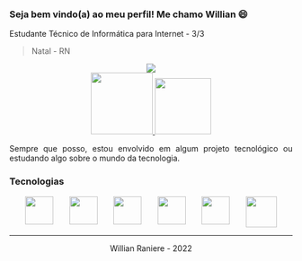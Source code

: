 ### Seja bem vindo(a) ao meu perfil! Me chamo Willian 😄
Estudante Técnico de Informática para Internet - 3/3
<blockquote>Natal - RN</blockquote>

<div style="text-align: center;">
    <img src="https://github-readme-stats.vercel.app/api?username=WillianSilva05&theme=radical&show_icons=true">
</div>

<div style="text-align: center;">
    <a href="https://www.instagram.com/willian_raniere/">
        <img src="https://img.shields.io/badge/Instagram-E4405F?style=for-the-badge&logo=instagram&logoColor=white" width="110px">
    </a>
    <a href="https://www.linkedin.com/in/willian-raniere/">
        <img src="https://img.shields.io/badge/LinkedIn-0077B5?style=for-the-badge&logo=linkedin&logoColor=white" width="100px">
    </a>
</div>

<p style="text-align: justify;">Sempre que posso, estou envolvido em algum projeto tecnológico ou estudando algo sobre o mundo da tecnologia.</p>

### Tecnologias

<div style="display: flex; justify-content: space-evenly">
    <img src="https://cdn-icons-png.flaticon.com/512/732/732212.png" width="50px">
    <img src="https://cdn-icons-png.flaticon.com/512/732/732190.png" width="50px">
    <img src="https://cdn.icon-icons.com/icons2/2415/PNG/512/javascript_original_logo_icon_146455.png" width="50px">
    <img src="https://cdn.icon-icons.com/icons2/2415/PNG/512/typescript_original_logo_icon_146317.png" width="50px">
    <img src="https://cdn.iconscout.com/icon/free/png-256/node-js-1174925.png" width="50px">
    <img src="https://upload.wikimedia.org/wikipedia/commons/thumb/a/a7/React-icon.svg/2300px-React-icon.svg.png" width="55px">
</div>

<hr>

<p style="text-align: center;">Willian Raniere - 2022</p>
